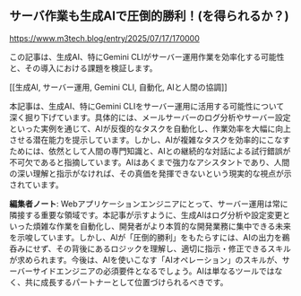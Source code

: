 ## サーバ作業も生成AIで圧倒的勝利！(を得られるか？)

https://www.m3tech.blog/entry/2025/07/17/170000

この記事は、生成AI、特にGemini CLIがサーバー運用作業を効率化する可能性と、その導入における課題を検証します。

[[生成AI, サーバー運用, Gemini CLI, 自動化, AIと人間の協調]]

本記事は、生成AI、特にGemini CLIをサーバー運用に活用する可能性について深く掘り下げています。具体的には、メールサーバーのログ分析やサーバー設定といった実例を通じて、AIが反復的なタスクを自動化し、作業効率を大幅に向上させる潜在能力を提示しています。しかし、AIが複雑なタスクを効率的にこなすためには、依然として人間の専門知識と、AIとの継続的な対話による試行錯誤が不可欠であると指摘しています。AIはあくまで強力なアシスタントであり、人間の深い理解と指示がなければ、その真価を発揮できないという現実的な視点が示されています。

**編集者ノート**: Webアプリケーションエンジニアにとって、サーバー運用は常に隣接する重要な領域です。本記事が示すように、生成AIはログ分析や設定変更といった煩雑な作業を自動化し、開発者がより本質的な開発業務に集中できる未来を示唆しています。しかし、AIが「圧倒的勝利」をもたらすには、AIの出力を鵜呑みにせず、その背後にあるロジックを理解し、適切に指示・修正できるスキルが求められます。今後は、AIを使いこなす「AIオペレーション」のスキルが、サーバーサイドエンジニアの必須要件となるでしょう。AIは単なるツールではなく、共に成長するパートナーとして位置づけられるべきです。